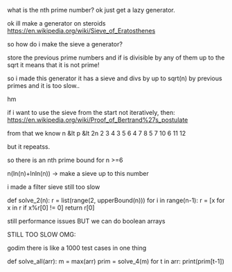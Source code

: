 what is the nth prime number? ok just get a lazy generator.

ok ill make a generator on steroids 
https://en.wikipedia.org/wiki/Sieve_of_Eratosthenes

so how do i make the sieve a generator?

store the previous prime numbers and if is divisible by any of them up to the sqrt it  means 
that it is not prime!


so i made this generator it has a sieve and divs by up to sqrt(n) by previous primes and it is too slow..

hm

if i want to use the sieve from the start not iteratively, then:
https://en.wikipedia.org/wiki/Proof_of_Bertrand%27s_postulate

from that we know n &lt p &lt 2n
2 3 4
3 5 6
4 7 8
5 7 10
6 11 12

but it repeatss.

so there is an nth prime bound for n >=6

n(ln(n)+lnln(n)) -> make a sieve up to this number

i made a filter sieve still too slow

def solve_2(n):
    r = list(range(2, upperBound(n)))
    for i in range(n-1):
        r = [x for x in r if x%r[0] != 0]
    return r[0]

still performance issues
BUT we can do boolean arrays


STILL TOO SLOW OMG:


godim there is like a 1000 test cases in one thing

def solve_all(arr):
    m = max(arr)
    prim = solve_4(m)
    for t in arr:
        print(prim[t-1])
